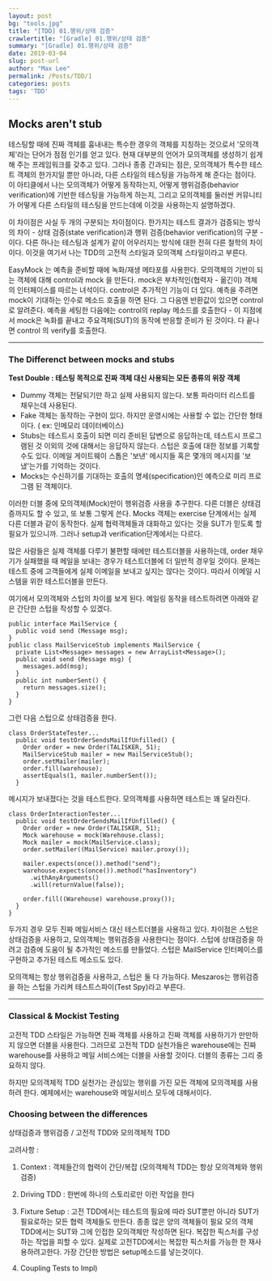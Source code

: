 ```yaml
---
layout: post
bg: "tools.jpg"
title: "[TDD] 01.행위/상태 검증"
crawlertitle: "[Gradle] 01.행위/상태 검증"
summary: "[Gradle] 01.행위/상태 검증"
date: 2019-03-04
slug: post-url
author: "Max Lee"
permalink: /Posts/TDD/1
categories: posts
tags: 'TDD'
---
```


## Mocks aren't stub

테스팅할 때에 진짜 객체를 흉내내는 특수한 경우의 객체를 지칭하는 것으로서 '모의객체'라는 단어가 점점 인기를 얻고 있다. 
현재 대부분의 언어가 모의객체를 생성하기 쉽게 해 주는 프레임워크를 갖추고 있다. 
그러나 종종 간과되는 점은, 모의객체가 특수한 테스트 객체의 한가지일 뿐만 아니라, 다른 스타일의 테스팅을 가능하게 해 준다는 점이다. 
이 아티클에서 나는 모의객체가 어떻게 동작하는지, 어떻게 행위검증(behavior verification)에 기반한 테스팅을 가능하게 하는지, 
그리고 모의객체를 둘러싼 커뮤니티가 어떻게 다른 스타일의 테스팅을 만드는데에 이것을 사용하는지 설명하겠다.

이 차이점은 사실 두 개의 구분되는 차이점이다. 
한가지는 테스트 결과가 검증되는 방식의 차이 - 상태 검증(state verification)과 행위 검증(behavior verification)의 구분 - 이다. 
다른 하나는 테스팅과 설계가 같이 어우러지는 방식에 대한 전혀 다른 철학의 차이이다. 이것을 여기서 나는 TDD의 고전적 스타일과 모의객체 스타일이라고 부른다.

EasyMock 는 예측을 준비할 때에 녹화/재생 메타포를 사용한다. 모의객체의 기반이 되는 객체에 대해 control과 mock 을 만든다. 
mock은 부차적인(협력자 - 옮긴이) 객체의 인터페이스를 따르는 녀석이다. control은 추가적인 기능이 더 있다. 
예측을 주려면 mock이 기대하는 인수로 메소드 호출을 하면 된다. 그 다음엔 반환값이 있으면 control로 알려준다. 
예측을 세팅한 다음에는 control의 replay 메소드를 호출한다 - 이 지점에서 mock은 녹화를 끝내고 주요객체(SUT)의 동작에 반응할 준비가 된 것이다. 
다 끝나면 control 의 verify를 호출한다. 

---
### The Differenct between mocks and stubs

**Test Double : 테스팅 목적으로 진짜 객체 대신 사용되는 모든 종류의 위장 객체**
- Dummy 객체는 전달되기만 하고 실제 사용되지 않는다. 보통 파라미터 리스트를 채우는데 사용된다.
- Fake 객체는 동작하는 구현이 있다. 하지만 운영시에는 사용할 수 없는 간단한 형태이다. ( ex: 인메모리 데이터베이스)
- Stubs는 테스트시 호출이 되면 미리 준비된 답변으로 응답하는데, 테스트시 프로그램된 것 이외의 것에 대해서는 응답하지 않는다. 스텁은 호출에 대한 정보를 기록할 수도 있다. 
이메일 게이트웨이 스톱은 '보낸' 메시지들 혹은 몇개의 메시지를 '보냈'는가를 기억하는 것이다.
- Mocks는 수신하기를 기대하는 호출의 명세(specification)인 예측으로 미리 프로그램 된 객체이다.

이러한 더블 중에 모의객체(Mock)만이 행위검증 사용을 추구한다. 다른 더블은 상태검증까지도 할 수 있고, 또 보통 그렇게 쓴다. 
Mocks 객체는 exercise 단계에서는 실제 다른 더블과 같이 동작한다. 실제 협력객체들과 대화하고 있다는 것을 SUT가 믿도록 할 필요가 있으니까.
그러나 setup과 verification단계에서는 다르다.

많은 사람들은 실제 객체를 다루기 불편할 때에만 테스트더블을 사용하는데, order 채우기가 실패했을 때 메일을 보내는 경우가 테스트더블에 더 일반적 경우일 것이다. 
문제는 테스트 중에 고객들에게 실제 이메일을 보내고 싶지는 않다는 것이다. 따라서 이메일 시스템을 위한 테스트더블을 만든다. 

여기에서 모의객체와 스텁의 차이를 보게 된다. 메일링 동작을 테스트하려면 아래와 같은 간단한 스텁을 작성할 수 있겠다.
```
public interface MailService {
  public void send (Message msg);
}
public class MailServiceStub implements MailService {
  private List<Message> messages = new ArrayList<Message>();
  public void send (Message msg) {
    messages.add(msg);
  }
  public int numberSent() {
    return messages.size();
  }
}
```

그런 다음 스텁으로 상태검증을 한다.
```
class OrderStateTester...
  public void testOrderSendsMailIfUnfilled() {
    Order order = new Order(TALISKER, 51);
    MailServiceStub mailer = new MailServiceStub();
    order.setMailer(mailer);
    order.fill(warehouse);
    assertEquals(1, mailer.numberSent());
  }
```

메시지가 보내졌다는 것을 테스트한다.
모의객체를 사용하면 테스트는 꽤 달라진다.

```
class OrderInteractionTester...
  public void testOrderSendsMailIfUnfilled() {
    Order order = new Order(TALISKER, 51);
    Mock warehouse = mock(Warehouse.class);
    Mock mailer = mock(MailService.class);
    order.setMailer((MailService) mailer.proxy());

    mailer.expects(once()).method("send");
    warehouse.expects(once()).method("hasInventory")
      .withAnyArguments()
      .will(returnValue(false));

    order.fill((Warehouse) warehouse.proxy());
  }
}
```

두가지 경우 모두 진짜 메일서비스 대신 테스트더블을 사용하고 있다. 차이점은 스텁은 상태검증을 사용하고, 모의객체는 행위검증을 사용한다는 점이다.
스텁에 상태검증을 하려고 검증에 도움이 될 추가적인 메소드를 만들었다. 스텁은 MailService 인터페이스를 구현하고 추가된 테스트 메소드도 있다. 

모의객체는 항상 행위검증을 사용하고, 스텁은 둘 다 가능하다. Meszaros는 행위검증을 하는 스텁을 가리켜 테스트스파이(Test Spy)라고 부른다. 

---
### Classical & Mockist Testing

고전적 TDD 스타일은 가능하면 진짜 객체를 사용하고 진짜 객체를 사용하기가 만만하지 않으면 더블을 사용한다. 
그러므로 고전적 TDD 실천가들은 warehouse에는 진짜 warehouse를 사용하고 메일 서비스에는 더블을 사용할 것이다. 
더블의 종류는 그리 중요하지 않다. 

하지만 모의객체적 TDD 실천가는 관심있는 행위를 가진 모든 객체에 모의객체를 사용하려 한다. 예제에서는 warehouse와 메일서비스 모두에 대해서이다. 

### Choosing between the differences

상태검증과 행위검증 / 고전적 TDD와 모의객체적 TDD

고려사항 :
1. Context : 객체들간의 협력이 간단/복잡 (모의객체적 TDD는 항상 모의객체와 행위검증)
2. Driving TDD : 한번에 하나의 스토리로만 이런 작업을 한다
3. Fixture Setup : 
 고전 TDD에서는 테스트의 필요에 따라 SUT뿐만 아니라 SUT가 필요로하는 모든 협력 객체들도 만든다. 종종 많은 양의 객체들이 필요
 모의 객체 TDD에서는 SUT와 그에 인접한 모의객체만 작성하면 된다. 복잡한 픽스처를 구성하는 작업을 피할 수 있다.
 실제로 고전TDD에서는 복잡한 픽스처를 가능한 한 재사용하려고한다. 가장 간단한 방법은 setup메소드를 넣는것이다.

4. Coupling Tests to Impl)
